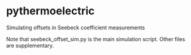 # pythermoelectric
Simulating offsets in Seebeck coefficient measurements

Note that seebeck_offset_sim.py is the main simulation script. Other files are supplementary.

